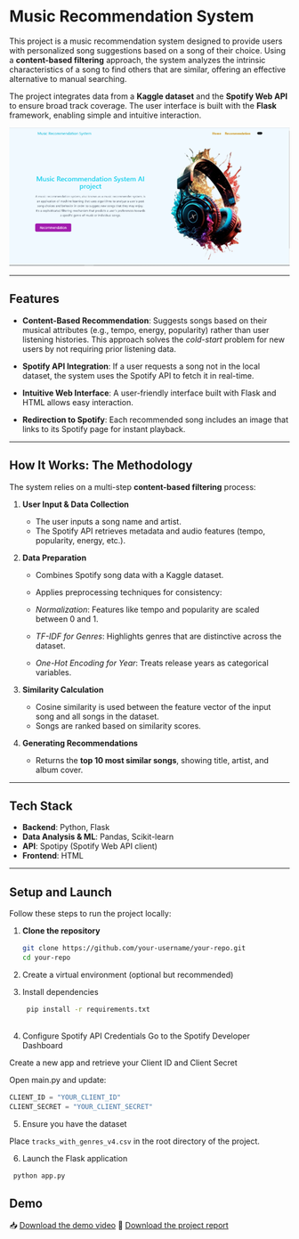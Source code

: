 # **Music Recommendation System**

This project is a music recommendation system designed to provide users with personalized song suggestions based on a song of their choice. Using a **content-based filtering** approach, the system analyzes the intrinsic characteristics of a song to find others that are similar, offering an effective alternative to manual searching.

The project integrates data from a **Kaggle dataset** and the **Spotify Web API** to ensure broad track coverage. The user interface is built with the **Flask** framework, enabling simple and intuitive interaction.

<div align="center">
  <img src="static/home_page.png" alt="Home page" width="600">
</div>

---

## **Features**

- **Content-Based Recommendation**: Suggests songs based on their musical attributes (e.g., tempo, energy, popularity) rather than user listening histories. This approach solves the *cold-start* problem for new users by not requiring prior listening data.

- **Spotify API Integration**: If a user requests a song not in the local dataset, the system uses the Spotify API to fetch it in real-time.

- **Intuitive Web Interface**: A user-friendly interface built with Flask and HTML allows easy interaction.

- **Redirection to Spotify**: Each recommended song includes an image that links to its Spotify page for instant playback.

---

## **How It Works: The Methodology**

The system relies on a multi-step **content-based filtering** process:

1. **User Input & Data Collection**  
   - The user inputs a song name and artist.  
   - The Spotify API retrieves metadata and audio features (tempo, popularity, energy, etc.).

2. **Data Preparation**  
   - Combines Spotify song data with a Kaggle dataset.  
   - Applies preprocessing techniques for consistency:

   - *Normalization*: Features like tempo and popularity are scaled between 0 and 1.  
   - *TF-IDF for Genres*: Highlights genres that are distinctive across the dataset.  
   - *One-Hot Encoding for Year*: Treats release years as categorical variables.

3. **Similarity Calculation**  
   - Cosine similarity is used between the feature vector of the input song and all songs in the dataset.  
   - Songs are ranked based on similarity scores.

4. **Generating Recommendations**  
   - Returns the **top 10 most similar songs**, showing title, artist, and album cover.

---

## **Tech Stack**

- **Backend**: Python, Flask  
- **Data Analysis & ML**: Pandas, Scikit-learn  
- **API**: Spotipy (Spotify Web API client)  
- **Frontend**: HTML  

---

## **Setup and Launch**

Follow these steps to run the project locally:

1. **Clone the repository**
   
   ```bash
   git clone https://github.com/your-username/your-repo.git
   cd your-repo
   
2. Create a virtual environment (optional but recommended)

3. Install dependencies

   ````bash
    pip install -r requirements.txt
  
4. Configure Spotify API Credentials
Go to the Spotify Developer Dashboard

Create a new app and retrieve your Client ID and Client Secret

Open main.py and update:

```python
CLIENT_ID = "YOUR_CLIENT_ID"
CLIENT_SECRET = "YOUR_CLIENT_SECRET"
```

5. Ensure you have the dataset

Place `tracks_with_genres_v4.csv` in the root directory of the project.

6. Launch the Flask application
  ```bash
   python app.py
```

## **Demo**
📥 [Download the demo video](demo.mp4)
📄 [Download the project report](report.pdf)


